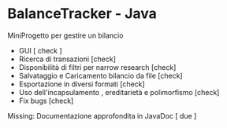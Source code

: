 # BalanceTracker - Java

MiniProgetto per gestire un bilancio

- GUI [ check ]
- Ricerca di transazioni [check]
- Disponibilità di filtri per narrow research [check]
- Salvataggio e Caricamento bilancio da file [check]
- Esportazione in diversi formati [check]
- Uso dell'incapsulamento , ereditarietà e polimorfismo [check]
- Fix bugs [check]

Missing:
Documentazione approfondita in JavaDoc [ due ]
